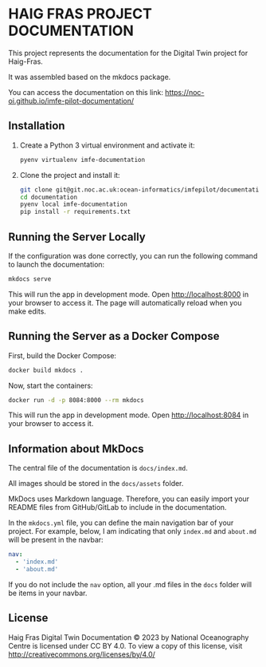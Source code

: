 # HAIG FRAS PROJECT DOCUMENTATION

This project represents the documentation for the Digital Twin project for Haig-Fras.

It was assembled based on the mkdocs package.

You can access the documentation on this link: https://noc-oi.github.io/imfe-pilot-documentation/

## Installation

1. Create a Python 3 virtual environment and activate it:

   ```bash
   pyenv virtualenv imfe-documentation
   ```

2. Clone the project and install it:

   ```bash
   git clone git@git.noc.ac.uk:ocean-informatics/imfepilot/documentation.git
   cd documentation
   pyenv local imfe-documentation
   pip install -r requirements.txt
   ```

## Running the Server Locally

If the configuration was done correctly, you can run the following command to launch the documentation:

```bash
mkdocs serve
```

This will run the app in development mode. Open [http://localhost:8000](http://localhost:8000) in your browser to access it. The page will automatically reload when you make edits.

## Running the Server as a Docker Compose

First, build the Docker Compose:

```bash
docker build mkdocs .
```

Now, start the containers:

```bash
docker run -d -p 8084:8000 --rm mkdocs
```

This will run the app in development mode. Open [http://localhost:8084](http://localhost:8084) in your browser to access it.

## Information about MkDocs

The central file of the documentation is `docs/index.md`.

All images should be stored in the `docs/assets` folder.

MkDocs uses Markdown language. Therefore, you can easily import your README files from GitHub/GitLab to include in the documentation.

In the `mkdocs.yml` file, you can define the main navigation bar of your project. For example, below, I am indicating that only `index.md` and `about.md` will be present in the navbar:

```yaml
nav:
  - 'index.md'
  - 'about.md'
```

If you do not include the `nav` option, all your .md files in the `docs` folder will be items in your navbar.

## License
Haig Fras Digital Twin Documentation © 2023 by National Oceanography Centre is licensed under CC BY 4.0. To view a copy of this license, visit http://creativecommons.org/licenses/by/4.0/

